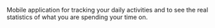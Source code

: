 Mobile application for tracking your daily activities and to see the real statistics of what you are spending your time on.
